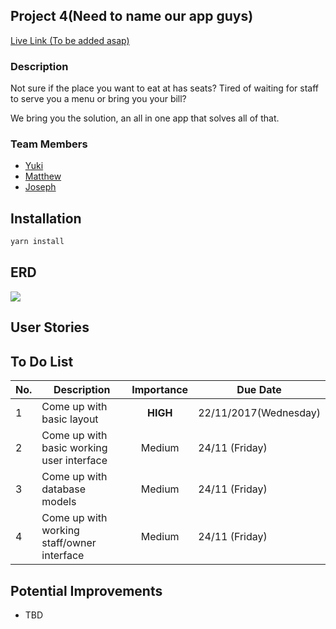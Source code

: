 ## Project 4(Need to name our app guys)

[Live Link (To be added asap)](www.potato.com)
### Description
Not sure if the place you want to eat at has seats? Tired of waiting for staff to serve you a menu or bring you your bill?

We bring you the solution, an all in one app that solves all of that.

### Team Members
* [Yuki](https://github.com/yukitsuboniwa)
* [Matthew](https://github.com/matthewfrancisong)
* [Joseph](https://github.com/josephpung)

## Installation
```javascript
yarn install
```
## ERD
![](public/assets/images/ERD.png)

## User Stories


## To Do List
No. | Description | Importance | Due Date
--------  |--- | :---: | ---  
1| Come up with basic layout| **HIGH** | 22/11/2017(Wednesday)
2| Come up with basic working user interface | Medium | 24/11 (Friday)
3| Come up with database models| Medium | 24/11 (Friday)
4| Come up with working staff/owner interface | Medium | 24/11 (Friday)

## Potential Improvements
* TBD
